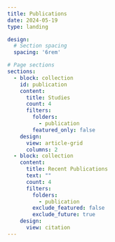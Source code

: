 ```yaml
---
title: Publications
date: 2024-05-19
type: landing

design:
  # Section spacing
  spacing: '6rem'

# Page sections
sections:
  - block: collection
    id: publication
    content:
      title: Studies
      count: 4
      filters:
        folders:
          - publication
        featured_only: false
    design:
      view: article-grid
      columns: 2
  - block: collection
    content:
      title: Recent Publications
      text: ""
      count: 4
      filters:
        folders:
          - publication
        exclude_featured: false
        exclude_future: true
    design:
      view: citation
---
```

